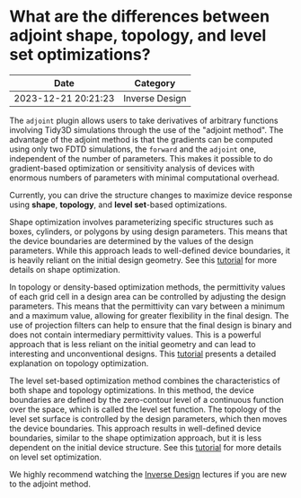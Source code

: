 # What are the differences between adjoint shape, topology, and level set optimizations?

| Date       | Category    |
|------------|-------------|
| 2023-12-21 20:21:23 | Inverse Design |


The <code>adjoint</code> plugin allows users to take derivatives of arbitrary functions involving Tidy3D simulations through the use of the "adjoint method". The advantage of the adjoint method is that the gradients can be computed using only two FDTD simulations, the <code>forward</code> and the <code>adjoint</code> one, independent of the number of parameters. This makes it possible to do gradient-based optimization or sensitivity analysis of devices with enormous numbers of parameters with minimal computational overhead.

 

Currently, you can drive the structure changes to maximize device response using <strong>shape</strong>, <strong>topology</strong>, and <strong>level set</strong>-based optimizations.

 

Shape optimization involves parameterizing specific structures such as boxes, cylinders, or polygons by using design parameters. This means that the device boundaries are determined by the values of the design parameters. While this approach leads to well-defined device boundaries, it is heavily reliant on the initial design geometry. See this <a href="https://www.flexcompute.com/tidy3d/examples/notebooks/AdjointPlugin5BoundaryGradients/">tutorial</a> for more details on shape optimization.

 

In topology or density-based optimization methods, the permittivity values of each grid cell in a design area can be controlled by adjusting the design parameters. This means that the permittivity can vary between a minimum and a maximum value, allowing for greater flexibility in the final design. The use of projection filters can help to ensure that the final design is binary and does not contain intermediary permittivity values. This is a powerful approach that is less reliant on the initial geometry and can lead to interesting and unconventional designs. This <a href="https://www.flexcompute.com/tidy3d/examples/notebooks/AdjointPlugin6GratingCoupler/">tutorial</a> presents a detailed explanation on topology optimization.

 

The level set-based optimization method combines the characteristics of both shape and topology optimizations. In this method, the device boundaries are defined by the zero-contour level of a continuous function over the space, which is called the level set function. The topology of the level set surface is controlled by the design parameters, which then moves the device boundaries. This approach results in well-defined device boundaries, similar to the shape optimization approach, but it is less dependent on the initial device structure. See this <a href="https://www.flexcompute.com/tidy3d/examples/notebooks/AdjointPlugin10YBranchLevelSet/">tutorial</a> for more details on level set optimization.

 

We highly recommend watching the <a href="https://www.flexcompute.com/tidy3d/learning-center/inverse-design/">Inverse Design</a> lectures if you are new to the adjoint method.